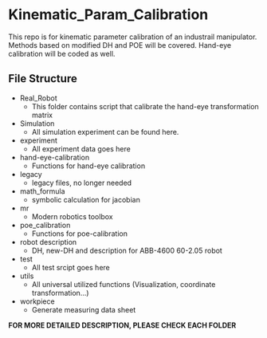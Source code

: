 # Kinematic_Param_Calibration
This repo is for kinematic parameter calibration of an industrail manipulator.
Methods based on modified DH and POE will be covered.
Hand-eye calibration will be coded as well.

## File Structure
* Real_Robot
   *  This folder contains script that calibrate the hand-eye transformation matrix
*  Simulation
   *  All simulation experiment can be found here.
*  experiment
   *  All experiment data goes here
*  hand-eye-calibration
   *  Functions for hand-eye calibration
*  legacy
   *  legacy files, no longer needed
*  math_formula
   *  symbolic calculation for jacobian
*  mr
   *  Modern robotics toolbox
*  poe_calibration
   * Functions for poe-calibration
* robot description
   *  DH, new-DH and description for ABB-4600 60-2.05 robot
*  test
   *  All test srcipt goes here
*  utils
   *  All universal utilized functions (Visualization, coordinate transformation...)
*  workpiece
   *  Generate measuring data sheet

**FOR MORE DETAILED DESCRIPTION, PLEASE CHECK EACH FOLDER**
